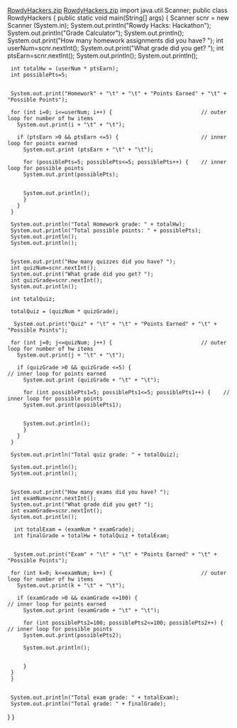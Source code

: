  
 
 [RowdyHackers.zip](https://github.com/marilynd122/hello-world/files/6216756/RowdyHackers.zip)
[RowdyHackers.zip](https://github.com/marilynd122/hello-world/files/6216759/RowdyHackers.zip)
import java.util.Scanner;
public class RowdyHackers {
 public static void main(String[] args) {
     Scanner scnr = new Scanner (System.in);
     System.out.println("Rowdy Hacks: Hackathon");
     System.out.println("Grade Calculator");
     System.out.println();
     System.out.print("How many homework assignments did you have? "); 
     int userNum=scnr.nextInt();
     System.out.print("What grade did you get? ");
     int ptsEarn=scnr.nextInt();
     System.out.println();
     System.out.println();

     int totalHw = (userNum * ptsEarn);
     int possiblePts=5;
     

     System.out.print("Homework" + "\t" + "\t" + "Points Earned" + "\t" + "Possible Points");
     
     for (int i=0; i<=userNum; i++) {                            // outer loop for number of hw items
       System.out.print(i + "\t" + "\t");
       
       if (ptsEarn >0 && ptsEarn <=5) {                          // inner loop for points earned
         System.out.print (ptsEarn + "\t" + "\t");
         
         for (possiblePts=5; possiblePts<=5; possiblePts++) {    // inner loop for possible points
         System.out.print(possiblePts);
        
      
         System.out.println();
         }
       }
     }
     
     System.out.println("Total Homework grade: " + totalHw);
     System.out.println("Total possible points: " + possiblePts);
     System.out.println();    
     System.out.println();

     
     System.out.print("How many quizzes did you have? "); 
     int quizNum=scnr.nextInt();
     System.out.print("What grade did you get? ");
     int quizGrade=scnr.nextInt();
     System.out.println();

     int totalQuiz;
     
     totalQuiz = (quizNum * quizGrade);
      
      System.out.print("Quiz" + "\t" + "\t" + "Points Earned" + "\t" + "Possible Points");
      
     for (int j=0; j<=quizNum; j++) {                            // outer loop for number of hw items
       System.out.print(j + "\t" + "\t");
       
       if (quizGrade >0 && quizGrade <=5) {                                     // inner loop for points earned
         System.out.print (quizGrade + "\t" + "\t");
         
         for (int possiblePts1=5; possiblePts1<=5; possiblePts1++) {    // inner loop for possible points
         System.out.print(possiblePts1);
        
      
         System.out.println();
         }
       }
     }
     
     System.out.println("Total quiz grade: " + totalQuiz);
     
     System.out.println();    
     System.out.println();

     
     System.out.print("How many exams did you have? "); 
     int examNum=scnr.nextInt();
     System.out.print("What grade did you get? ");
     int examGrade=scnr.nextInt();
     System.out.println();
     
      int totalExam = (examNum * examGrade);
      int finalGrade = totalHw + totalQuiz + totalExam;
      
      
      System.out.print("Exam" + "\t" + "\t" + "Points Earned" + "\t" + "Possible Points");
      
     for (int k=0; k<=examNum; k++) {                            // outer loop for number of hw items
       System.out.print(k + "\t" + "\t");
       
       if (examGrade >0 && examGrade <=100) {                                     // inner loop for points earned
         System.out.print (examGrade + "\t" + "\t");
         
         for (int possiblePts2=100; possiblePts2<=100; possiblePts2++) {    // inner loop for possible points
         System.out.print(possiblePts2);
         
         System.out.println();
         
         
         }  
     }
     }
        
     
     System.out.println("Total exam grade: " + totalExam);
     System.out.println("Total grade: " + finalGrade);

 }
}
         
 

